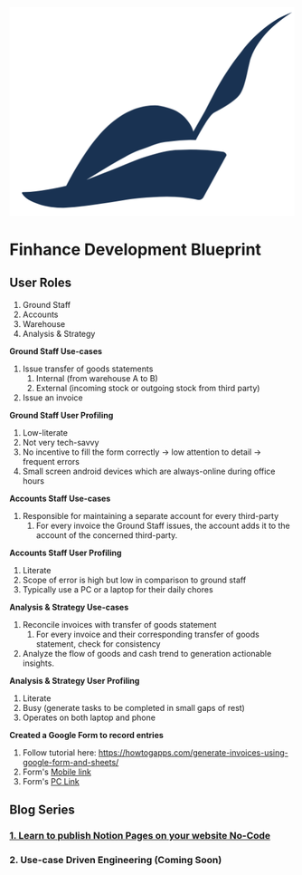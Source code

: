 ![Untitled](/piper-hat.png)

# Finhance Development Blueprint

## User Roles

1. Ground Staff
2. Accounts
3. Warehouse
4. Analysis & Strategy

**Ground Staff Use-cases**

1. Issue transfer of goods statements
    1. Internal (from warehouse A to B)
    2. External (incoming stock or outgoing stock from third party)
2. Issue an invoice

**Ground Staff User Profiling**

1. Low-literate
2. Not very tech-savvy
3. No incentive to fill the form correctly → low attention to detail → frequent errors
4. Small screen android devices which are always-online during office hours

**Accounts Staff Use-cases**

1. Responsible for maintaining a separate account for every third-party
    1. For every invoice the Ground Staff issues, the account adds it to the account of the concerned third-party.

**Accounts Staff User Profiling**

1. Literate
2. Scope of error is high but low in comparison to ground staff 
3. Typically use a PC or a laptop for their daily chores

**Analysis & Strategy Use-cases**

1. Reconcile invoices with transfer of goods statement
    1. For every invoice and their corresponding transfer of goods statement, check for consistency
2. Analyze the flow of goods and cash trend to generation actionable insights.

**Analysis & Strategy User Profiling**

1. Literate
2. Busy (generate tasks to be completed in small gaps of rest)
3. Operates on both laptop and phone

**Created a Google Form to record entries**

1. Follow tutorial here: https://howtogapps.com/generate-invoices-using-google-form-and-sheets/
2. Form's [Mobile link](https://forms.gle/7nBqXiHWdrB7XWjQA)
3. Form's [PC Link](https://forms.gle/wN9zXKZ8kRwAwcgk9)

## Blog Series

### [1. Learn to publish Notion Pages on your website No-Code](/blog/blog1/content.md)

### 2. Use-case Driven Engineering (Coming Soon)
